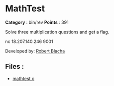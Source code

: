 # MathTest

**Category** : bin/rev
**Points** : 391

Solve three multiplication questions and get a flag.

nc 18.207.140.246 9001

Developed by:	 [Robert Blacha](https://github.com/robertblacha)

## Files : 
 - [mathtest.c](./mathtest.c)


